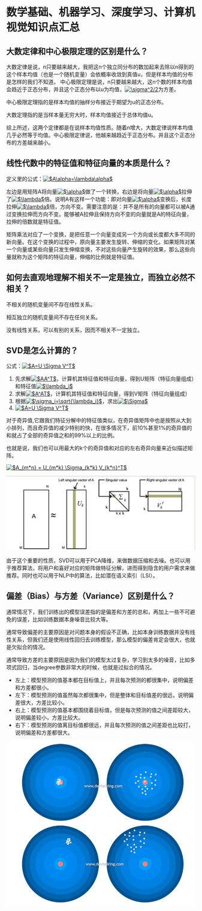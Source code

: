 # 数学基础、机器学习、深度学习、计算机视觉知识点汇总

## 大数定律和中心极限定理的区别是什么？

大数定律是说，n只要越来越大，我把这n个独立同分布的数加起来去除以n得到的这个样本均值（也是一个随机变量）会依概率收敛到真值u，但是样本均值的分布是怎样的我们不知道。
中心极限定理是说，n只要越来越大，这n个数的样本均值会趋近于正态分布，并且这个正态分布以u为均值，<a href="https://www.codecogs.com/eqnedit.php?latex=\sigma^2/2" target="_blank"><img src="https://latex.codecogs.com/gif.latex?\sigma^2/2" title="\sigma^2/2" /></a>为方差。

中心极限定理指的是样本均值的抽样分布接近于期望为u的正态分布。

大数定理指的是当样本量无穷大时，样本均值接近于总体均值u。

综上所述，这两个定律都是在说样本均值性质。随着n增大，大数定律说样本均值几乎必然等于均值。中心极限定律说，他越来越趋近于正态分布。并且这个正态分布的方差越来越小。

## 线性代数中的特征值和特征向量的本质是什么？
定义里的公式：<a href="https://www.codecogs.com/eqnedit.php?latex=$A\alpha=\lambda\alpha$" target="_blank"><img src="https://latex.codecogs.com/gif.latex?$A\alpha=\lambda\alpha$" title="$A\alpha=\lambda\alpha$" /></a>

左边是用矩阵A将向量<a href="https://www.codecogs.com/eqnedit.php?latex=$\alpha$" target="_blank"><img src="https://latex.codecogs.com/gif.latex?$\alpha$" title="$\alpha$" /></a>做了一个转换，右边是将向量<a href="https://www.codecogs.com/eqnedit.php?latex=$\alpha$" target="_blank"><img src="https://latex.codecogs.com/gif.latex?$\alpha$" title="$\alpha$" /></a>拉伸了<a href="https://www.codecogs.com/eqnedit.php?latex=$\lambda$" target="_blank"><img src="https://latex.codecogs.com/gif.latex?$\lambda$" title="$\lambda$" /></a>倍。说明A有这样一个功能：即对向量<a href="https://www.codecogs.com/eqnedit.php?latex=$\alpha$" target="_blank"><img src="https://latex.codecogs.com/gif.latex?$\alpha$" title="$\alpha$" /></a>变换后，长度拉伸<a href="https://www.codecogs.com/eqnedit.php?latex=$\lambda$" target="_blank"><img src="https://latex.codecogs.com/gif.latex?$\lambda$" title="$\lambda$" /></a>倍，方向不变。需要注意的是：并不是所有的向量都可以被A通过变换拉伸而方向不变。能够被A拉伸且保持方向不变的向量就是A的特征向量，拉伸的倍数就是特征值。



矩阵乘法对应了一个变换，是把任意一个向量变成另一个方向或长度都大多不同的新向量。在这个变换的过程中，原向量主要发生旋转、伸缩的变化。如果矩阵对某一个向量或某些向量只发生伸缩变换，不对这些向量产生旋转的效果，那么这些向量就称为这个矩阵的特征向量，伸缩的比例就是特征值。

## 如何去直观地理解不相关不一定是独立，而独立必然不相关？

不相关的随机变量间不存在线性关系。

相互独立的随机变量间不存在任何关系。

没有线性关系，可以有别的关系，因而不相关不一定独立。

## SVD是怎么计算的？
公式：<a href="https://www.codecogs.com/eqnedit.php?latex=$A=U&space;\Sigma&space;V^T$" target="_blank"><img src="https://latex.codecogs.com/gif.latex?$A=U&space;\Sigma&space;V^T$" title="$A=U \Sigma V^T$" /></a>

1. 先求解<a href="https://www.codecogs.com/eqnedit.php?latex=$AA^T$" target="_blank"><img src="https://latex.codecogs.com/gif.latex?$AA^T$" title="$AA^T$" /></a>，计算机其特征值和特征向量，得到U矩阵（特征向量组成）和特征值<a href="https://www.codecogs.com/eqnedit.php?latex=$\lambda_i$" target="_blank"><img src="https://latex.codecogs.com/gif.latex?$\lambda_i$" title="$\lambda_i$" /></a>
2. 求解<a href="https://www.codecogs.com/eqnedit.php?latex=$A^AT$" target="_blank"><img src="https://latex.codecogs.com/gif.latex?$A^AT$" title="$A^AT$" /></a>，计算机其特征值和特征向量，得到V矩阵（特征向量组成）
3. 根据<a href="https://www.codecogs.com/eqnedit.php?latex=$\sigma_i=\sqrt{\lambda_i}$" target="_blank"><img src="https://latex.codecogs.com/gif.latex?$\sigma_i=\sqrt{\lambda_i}$" title="$\sigma_i=\sqrt{\lambda_i}$" /></a>，求出<a href="https://www.codecogs.com/eqnedit.php?latex=$\Sigma$" target="_blank"><img src="https://latex.codecogs.com/gif.latex?$\Sigma$" title="$\Sigma$" /></a>
4. <a href="https://www.codecogs.com/eqnedit.php?latex=$A=U&space;\Sigma&space;V^T$" target="_blank"><img src="https://latex.codecogs.com/gif.latex?$A=U&space;\Sigma&space;V^T$" title="$A=U \Sigma V^T$" /></a>

对于奇异值,它跟我们特征分解中的特征值类似，在奇异值矩阵中也是按照从大到小排列，而且奇异值的减少特别的快，在很多情况下，前10%甚至1%的奇异值的和就占了全部的奇异值之和的99%以上的比例。

也就是说，我们也可以用最大的k个的奇异值和对应的左右奇异向量来近似描述矩阵。

<a href="https://www.codecogs.com/eqnedit.php?latex=$A_{m*n}&space;=&space;U_{m*k}&space;\Sigma_{k*k}&space;V_{k*n}^T$" target="_blank"><img src="https://latex.codecogs.com/gif.latex?$A_{m*n}&space;=&space;U_{m*k}&space;\Sigma_{k*k}&space;V_{k*n}^T$" title="$A_{m*n} = U_{m*k} \Sigma_{k*k} V_{k*n}^T$" /></a>


![](./v2-4437f7678e8479bbc37fd965839259d2_hd.jpg)

由于这个重要的性质，SVD可以用于PCA降维，来做数据压缩和去噪。也可以用于推荐算法，将用户和喜好对应的矩阵做特征分解，进而得到隐含的用户需求来做推荐。同时也可以用于NLP中的算法，比如潜在语义索引（LSI）。

## 偏差（Bias）与方差（Variance）区别是什么？
通常情况下，我们训练出的模型误差指的是偏差和方差的总和，再加上一些不可避免的误差，比如训练数据本身噪音比较大等。

通常导致偏差的主要原因是对问题本身的假设不正确，比如本身训练数据并没有线性关系，但我们还是使用线性回归去训练模型，那么模型的偏差肯定会很大，也就是欠拟合的情况。

通常导致方差的主要原因是因为我们的模型太过复杂，学习到太多的噪音，比如多项式回归，当degree参数非常大的时候，也就是过拟合的情况。

- 左上：模型预测的值基本都在目标值上，并且每次预测的都很集中，说明偏差和方差都很小。
- 左下：模型预测的值虽然每次都很集中，但是整体和目标值差的很远，说明偏差很大，方差比较小。
- 右上：模型预测的值基本都围绕着目标值，但是每次预测的值之间差距较大，说明偏差较小，方差比较大。
- 右下：模型预测的值离目标值都很远，并且每次预测的值之间差距也比较打，说明偏差和方差都很大。


![](./a608405bddca5a8c05d8727ff4ebb58d.jpg)

